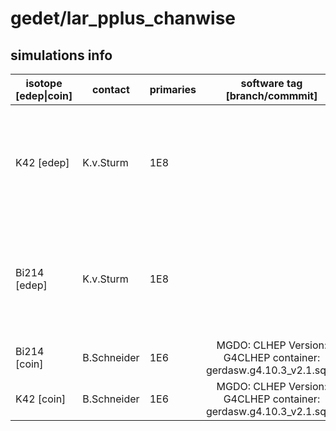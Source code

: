 # gedet/lar_pplus_chanwise

## simulations info

| isotope \[edep\|coin\] | contact   | primaries | software tag \[branch/commmit\]  | notes            |
| ---------------------- | --------- | --------- | :------------------------------: | ---------------- |
|  K42 \[edep\]          | K.v.Sturm | 1E8       |                                  | Events simulated homogeneously in the simulated lar volume, if you add all channels you get 1E8 primaries |
|  Bi214 \[edep\]        | K.v.Sturm | 1E8       |                                  | Events simulated homogeneously in the simulated lar volume, if you add all channels you get 1E8 primaries |
|  Bi214 \[coin\]        | B.Schneider| 1E6      | MGDO: CLHEP Version: G4CLHEP container: gerdasw.g4.10.3_v2.1.sqsh | 1E6 primaries per channel |
|  K42 \[coin\]          | B.Schneider| 1E6      | MGDO: CLHEP Version: G4CLHEP container: gerdasw.g4.10.3_v2.1.sqsh | 1E6 primaries per channel |
